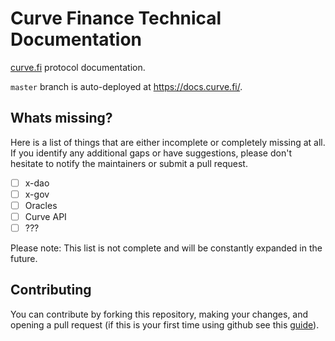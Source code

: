 # Curve Finance Technical Documentation

[curve.fi](https://curve.fi) protocol documentation.

`master` branch is auto-deployed at https://docs.curve.fi/.


## Whats missing?

Here is a list of things that are either incomplete or completely missing at all. If you identify any additional gaps or have suggestions, please don't hesitate to notify the maintainers or submit a pull request.

- [ ] x-dao
- [ ] x-gov
- [ ] Oracles
- [ ] Curve API
- [ ] ???

Please note: This list is not complete and will be constantly expanded in the future.


## Contributing

You can contribute by forking this repository, making your changes, and opening a pull request (if this is your first time using github see this [guide](https://docs.github.com/en/get-started/quickstart/contributing-to-projects)).
